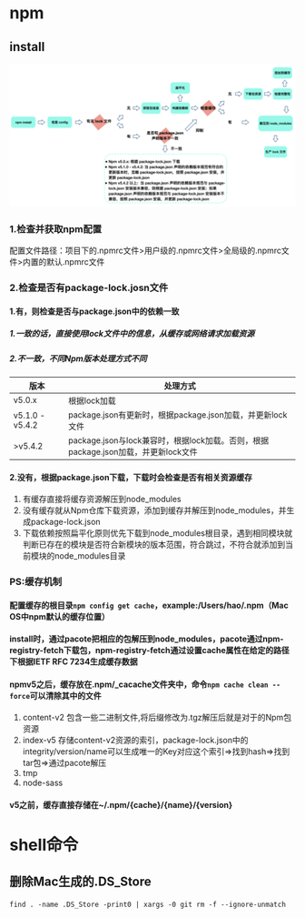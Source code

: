 # npm
## install
![install](../../../assets/img/npm_install.png)
### 1.检查并获取npm配置
配置文件路径：项目下的.npmrc文件>用户级的.npmrc文件>全局级的.npmrc文件>内置的默认.npmrc文件
### 2.检查是否有package-lock.josn文件
#### 1.有，则检查是否与package.json中的依赖一致
##### 1.一致的话，直接使用lock文件中的信息，从缓存或网络请求加载资源
##### 2.不一致，不同Npm版本处理方式不同
| 版本 | 处理方式 |
| --- | --- |
| v5.0.x | 根据lock加载 |
| v5.1.0 - v5.4.2 | package.json有更新时，根据package.json加载，并更新lock文件 |
| >v5.4.2 | package.json与lock兼容时，根据lock加载。否则，根据package.json加载，并更新lock文件 |
#### 2.没有，根据package.json下载，下载时会检查是否有相关资源缓存
1. 有缓存直接将缓存资源解压到node_modules
2. 没有缓存就从Npm仓库下载资源，添加到缓存并解压到node_modules，并生成package-lock.json
3. 下载依赖按照扁平化原则优先下载到node_modules根目录，遇到相同模块就判断已存在的模块是否符合新模块的版本范围，符合跳过，不符合就添加到当前模块的node_modules目录
### PS:缓存机制
#### 配置缓存的根目录`npm config get cache`，example:/Users/hao/.npm（Mac OS中npm默认的缓存位置）
#### install时，通过pacote把相应的包解压到node_modules，pacote通过npm-registry-fetch下载包，npm-registry-fetch通过设置cache属性在给定的路径下根据IETF RFC 7234生成缓存数据
#### npmv5之后，缓存放在.npm/_cacache文件夹中，命令`npm cache clean --force`可以清除其中的文件
1. content-v2 包含一些二进制文件,将后缀修改为.tgz解压后就是对于的Npm包资源
2. index-v5 存储content-v2资源的索引，package-lock.json中的integrity/version/name可以生成唯一的Key对应这个索引=>找到hash=>找到tar包=>通过pacote解压
3. tmp
4. node-sass
#### v5之前，缓存直接存储在~/.npm/{cache}/{name}/{version}

# shell命令
## 删除Mac生成的.DS_Store
`find . -name .DS_Store -print0 | xargs -0 git rm -f --ignore-unmatch`